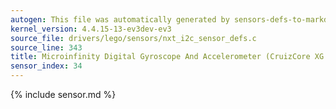 ```yaml
---
autogen: This file was automatically generated by sensors-defs-to-markdown.py
kernel_version: 4.4.15-13-ev3dev-ev3
source_file: drivers/lego/sensors/nxt_i2c_sensor_defs.c
source_line: 343
title: Microinfinity Digital Gyroscope And Accelerometer (CruizCore XG 1300L)
sensor_index: 34
---
```


{% include sensor.md %}
